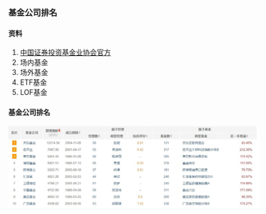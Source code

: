 ### 基金公司排名

#### 资料
1. [中国证券投资基金业协会官方](https://www.amac.org.cn/)
1. 场内基金
1. 场外基金
1. ETF基金
1. LOF基金

#### 基金公司排名
![基金公司排名](../images/companies.jpg)
     
     
